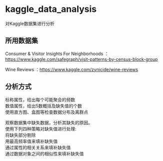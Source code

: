 # kaggle_data_analysis


对Kaggle数据集进行分析

## 所用数据集

Consumer & Visitor Insights For Neighborhoods ：https://www.kaggle.com/safegraph/visit-patterns-by-census-block-group  

Wine Reviews ：https://www.kaggle.com/zynicide/wine-reviews

## 分析方式
标称属性，给出每个可能聚会的频数  
数值属性，给出5数概括及缺失值的个数  
使用直方图、盒图等检查数据分布及离群点  

观察数据集中缺失数据，分析其缺失的原因。  
使用下列四种策略对缺失值进行处理:  
将缺失部分剔除  
用最高频率值来填补缺失值  
通过属性的相关关系来填补缺失值  
通过数据对象之间的相似性来填补缺失值
